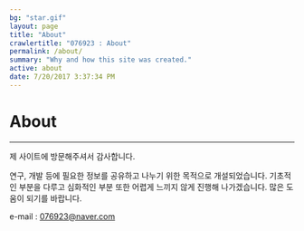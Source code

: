 ```yaml
---
bg: "star.gif"
layout: page
title: "About"
crawlertitle: "076923 : About"
permalink: /about/
summary: "Why and how this site was created."
active: about
date: 7/20/2017 3:37:34 PM 
---
```

# About #
----------
제 사이트에 방문해주셔서 감사합니다.

연구, 개발 등에 필요한 정보를 공유하고 나누기 위한 목적으로 개설되었습니다.
기초적인 부분을 다루고 심화적인 부분 또한 어렵게 느끼지 않게 진행해 나가겠습니다.
많은 도움이 되기를 바랍니다.

e-mail : 076923@naver.com
